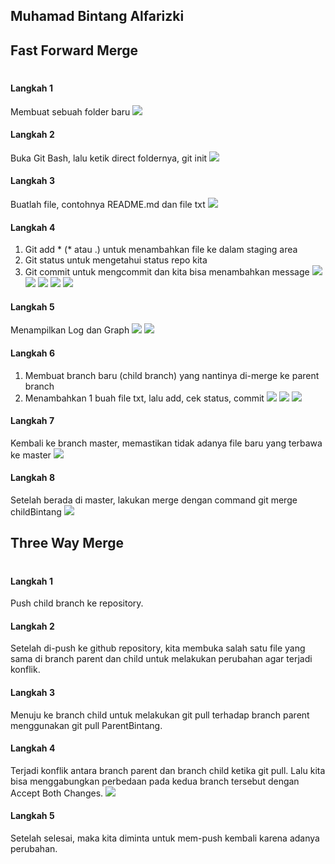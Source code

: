 ## Muhamad Bintang Alfarizki

## Fast Forward Merge
#
#### Langkah 1
Membuat sebuah folder baru
![](img/Langkah1.png)


#### Langkah 2
Buka Git Bash, lalu ketik direct foldernya, git init
![](img/Langkah2.png)


#### Langkah 3
Buatlah file, contohnya README.md dan file txt
![](img/Langkah3.png)


#### Langkah 4
1. Git add * (* atau .) untuk menambahkan file ke dalam staging area
2. Git status untuk mengetahui status repo kita 
3. Git commit untuk mengcommit dan kita bisa menambahkan message
![](img/Langkah4Satu.png)
![](img/Langkah4Dua.png)
![](img/Langkah4Tiga.png)
![](img/Langkah4Empat.png)
![](img/Langkah4Lima.png)


#### Langkah 5
Menampilkan Log dan Graph
![](img/Langkah5Satu.png)
![](img/Langkah5Dua.png)


#### Langkah 6
1. Membuat branch baru (child branch) yang nantinya di-merge ke parent branch
2. Menambahkan 1 buah file txt, lalu add, cek status, commit
![](img/Langkah6Satu.png)
![](img/Langkah6Dua.png)
![](img/Langkah6Tiga.png)


#### Langkah 7
Kembali ke branch master, memastikan tidak adanya file baru yang terbawa ke master
![](img/Langkah7.png)


#### Langkah 8
Setelah berada di master, lakukan merge dengan command git merge childBintang
![](img/Langkah8.png)

## Three Way Merge
#
#### Langkah 1
Push child branch ke repository.


#### Langkah 2
Setelah di-push ke github repository, kita membuka salah satu file yang sama di branch parent dan child untuk melakukan perubahan agar terjadi konflik.


#### Langkah 3
Menuju ke branch child untuk melakukan git pull terhadap branch parent menggunakan git pull ParentBintang.


#### Langkah 4
Terjadi konflik antara branch parent dan branch child ketika git pull. Lalu kita bisa menggabungkan perbedaan pada kedua branch tersebut dengan Accept Both Changes.
![](img/Langkah4Three.png)


#### Langkah 5
Setelah selesai, maka kita diminta untuk mem-push kembali karena adanya perubahan.